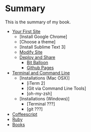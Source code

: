# Summary

This is the summary of my book.

* [Your First Site](first_site/README.md)
  * [Install Google Chrome]
  * [Choose a theme]
  * [Install Sublime Text 3]
  * [Modify Site](first_site/modify.md)
  * [Deploy and Share](first_site/deployment.md)
    * [Bit Balloon](first_site/deployment/bit_balloon.md)
    * [Github Pages](first_site/deployment/github_pages.md)
* [Terminal and Command Line](terminal/README.md)
  * [Installations (Mac OSX)]
    * [iTerm 2]
    * [Git via Command Line Tools]
    * [oh-my-zsh]
  * [Installations (Windows)]
    * [Terminal ???]
    * [git ???]
* [Coffeescript](coffeescript/README.md)
* [Ruby](ruby/README.md)
* [Books](books/README.md)

